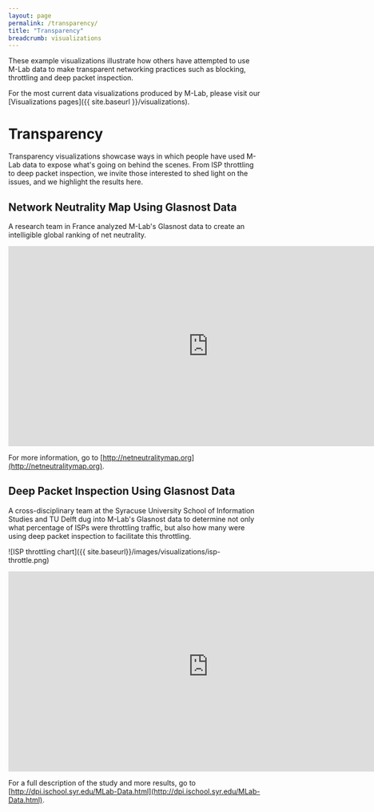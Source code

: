 ```yaml
---
layout: page
permalink: /transparency/
title: "Transparency"
breadcrumb: visualizations
---
```


These example visualizations illustrate how others have attempted to use M-Lab data to make transparent networking practices such as blocking, throttling and deep packet inspection.

For the most current data visualizations produced by M-Lab, please visit our [Visualizations pages]({{ site.baseurl }}/visualizations).

# Transparency

Transparency visualizations showcase ways in which people have used M-Lab data to expose what's going on behind the scenes. From ISP throttling to deep packet inspection, we invite those interested to shed light on the issues, and we highlight the results here.

## Network Neutrality Map Using Glasnost Data

A research team in France analyzed M-Lab's Glasnost data to create an intelligible global ranking of net neutrality.

<p><iframe class="customIframe" style="font-size: 11px; line-height: 24px;" src="http://netneutralitymap.org/#" name="customIframe_0" width="800" height="400" frameborder="0" marginwidth="800" marginheight="400"></iframe></p>

For more information, go to [http://netneutralitymap.org](http://netneutralitymap.org).

## Deep Packet Inspection Using Glasnost Data

A cross-disciplinary team at the Syracuse University School of Information Studies and TU Delft dug into M-Lab's Glasnost data to determine not only what percentage of ISPs were throttling traffic, but also how many were using deep packet inspection to facilitate this throttling.

![ISP throttling chart]({{ site.baseurl}}/images/visualizations/isp-throttle.png)

<p><iframe class="customIframe" src="https://oj0ijfii34kccq3ioto7mdspc7r2s7o9-ss-opensocial.googleusercontent.com/gadgets/ifr?up_title=US-ISP+%25+OF+POSITIVE&amp;up_initialstate=%7B%22orderedByY%22:false,%22iconType%22:%22VBAR%22,%22xZoomedIn%22:false,%22showTrails%22:false,%22yZoomedIn%22:false,%22xZoomedDataMin%22:0,%22yLambda%22:1,%22xAxisOption%22:%222%22,%22yZoomedDataMax%22:0.7000000000000001,%22uniColorForNonSelected%22:false,%22playDuration%22:15000,%22yZoomedDataMin%22:0,%22time%22:%222008-04-01%22,%22dimensions%22:%7B%22iconDimensions%22:%5B%22dim0%22%5D%7D,%22colorOption%22:%22_UNIQUE_COLOR%22,%22duration%22:%7B%22timeUnit%22:%22Q%22,%22multiplier%22:1%7D,%22iconKeySettings%22:%5B%5D,%22sizeOption%22:%22_UNISIZE%22,%22xZoomedDataMax%22:13,%22xLambda%22:1,%22orderedByX%22:true,%22nonSelectedAlpha%22:0.4,%22yAxisOption%22:%222%22%7D&amp;up__table_query_url=https://docs.google.com/spreadsheet/tq?range%3D1%253A105%26gid%3D0%26key%3D0Ap0t5QFGv6cZdFBFdU1DNk16ei05X282WFByV1Q1Qnc%26pub%3D1&amp;url=http://www.google.com/ig/modules/motionchart.xml&amp;spreadsheets=spreadsheets&amp;parent=http://www.google.com" name="customIframe_0" width="800" height="400" frameborder="0" marginwidth="800" marginheight="400"></iframe></p>

For a full description of the study and more results, go to [http://dpi.ischool.syr.edu/MLab-Data.html](http://dpi.ischool.syr.edu/MLab-Data.html).